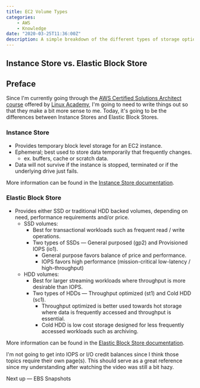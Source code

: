 ```yaml
---
title: EC2 Volume Types
categories:
    - AWS
    - Knowledge
date: "2020-03-25T11:36:00Z"
description: A simple breakdown of the different types of storage options available for EC2 instances, helping to clarify when to use each one.
---
```



## Instance Store vs. Elastic Block Store

## Preface

Since I'm currently going through the [AWS Certified Solutions Architect course](https://linuxacademy.com/course/aws-certified-solutions-architect-2019-associate-level/) offered by [Linux Academy](https://linuxacademy.com), I'm going to need to write things out so that they make a bit more sense to me. Today, it's going to be the differences between Instance Stores and Elastic Block Stores.

### Instance Store

* Provides temporary block level storage for an EC2 instance.
* Ephemeral; best used to store data temporarily that frequently changes.
  * ex. buffers, cache or scratch data.
* Data will not survive if the instance is stopped, terminated or if the underlying drive just fails.

More information can be found in the [Instance Store documentation](https://docs.aws.amazon.com/AWSEC2/latest/UserGuide/InstanceStorage.html).

### Elastic Block Store

* Provides either SSD or traditional HDD backed volumes, depending on need, performance requirements and/or price.
  * SSD volumes:
    * Best for transactional workloads such as frequent read / write operations.
    * Two types of SSDs — General purposed (gp2) and Provisioned IOPS (io1).
      * General purpose favors balance of price and performance.
      * IOPS favors high performance (mission-critical low-latency / high-throughput)
  * HDD volumes:
    * Best for larger streaming workloads where throughput is more desirable than IOPS.
    * Two types of HDDs — Throughput optimized (st1) and Cold HDD (sc1).
      * Throughput optimized is better used towards hot storage where data is frequently accessed and throughput is essential.
      * Cold HDD is low cost storage designed for less frequently accessed workloads such as archiving.

More information can be found in the [Elastic Block Store documentation](https://docs.aws.amazon.com/AWSEC2/latest/UserGuide/ebs-volume-types.html).

I'm not going to get into IOPS or I/O credit balances since I think those topics require their own page(s). This should serve as a great reference since my understanding after watching the video was still a bit hazy.

Next up — EBS Snapshots
